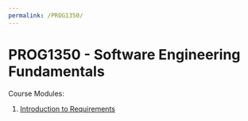 ```yaml
---
permalink: /PROG1350/
---
```


# PROG1350 - Software Engineering Fundamentals

Course Modules:

1. [Introduction to Requirements](/intro-to-requirements)
